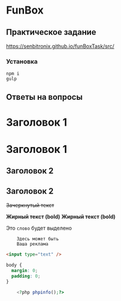 # FunBox

## Практическое задание

https://senbitronix.github.io/funBoxTask/src/

### Установка

    npm i
    gulp

## Ответы на вопросы

# Заголовок 1

# Заголовок 1

## Заголовок 2

## Заголовок 2

~~Зачеркнутый текст~~

**Жирный текст (bold)**
**Жирный текст (bold)**

Это `слово` будет выделено

```
    Здесь может быть
    Ваша реклама
```

```html
<input type="text" />
```

```css
body {
  margin: 0;
  padding: 0;
}
```

```php
    <?php phpinfo();?>
```
